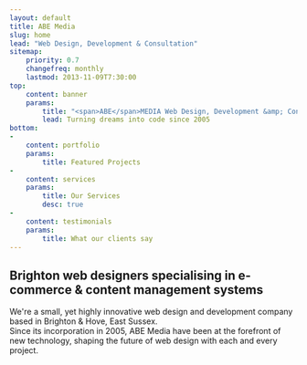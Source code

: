 ```yaml
---
layout: default
title: ABE Media
slug: home
lead: "Web Design, Development & Consultation"
sitemap:
    priority: 0.7
    changefreq: monthly
    lastmod: 2013-11-09T7:30:00
top:
    content: banner
    params:
        title: "<span>ABE</span>MEDIA Web Design, Development &amp; Consultation"
        lead: Turning dreams into code since 2005
bottom: 
-
    content: portfolio
    params:
        title: Featured Projects
-
    content: services
    params:
        title: Our Services
        desc: true
-
    content: testimonials
    params:
        title: What our clients say
---
```

<h2>Brighton web designers specialising in e-commerce &amp; content management systems</h2>
<p class="lead">We're a small, yet highly innovative web design and development company based in Brighton &amp; Hove, East Sussex.<br>
Since its incorporation in 2005, ABE Media have been at the forefront of new technology, shaping the future of web design with each and every project.</p>
<!--
> The website looks amazing. Thank you so much.  
> <small>Heather Hilder-Darling Callaways Estate Agents</small>
-->

